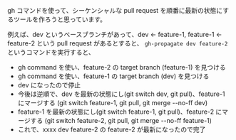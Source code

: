 gh コマンドを使って、シーケンシャルな pull request を順番に最新の状態にするツールを作ろうと思っています。

例えば、dev というベースブランチがあって、dev ← feature-1, feature-1 ← feature-2 という pull request があるとすると、
`gh-propagate dev feature-2` というコマンドを実行すると、

- gh command を使い、feature-2 の target branch (feature-1) を見つける
- gh command を使い、feature-1 の target branch (dev) を見つける
- dev になったので停止
- 今後は逆順で、dev を最新の状態にし(git switch dev, git pull)、feature-1 にマージする (git switch feature-1, git pull, git merge --no-ff dev)
- feature-1 を最新の状態にし(git switch feature-1, git pull)、feature-2 にマージする (git switch feature-2, git pull, git merge --no-ff feature-1)
- これで、xxxx dev feature-2 の feature-2 が最新になったので完了
